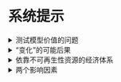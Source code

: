# 系统提示

<details>

<summary>测试模型价值的问题</summary>

1. 各种驱动因素会不会以这种方式发挥作用？
2. 如果驱动因素这样发挥作用，系统将以何种方式应对？
3. 影响各种驱动因素的又是什么？

</details>

<details>

<summary>“变化”的可能后果</summary>

其实，这种“好心办坏事”或“越采取干预措施，问题越恶化”的情况很常见。人们通常出于好意，试图借助一些政策或干预措施来修补系统出现的问题，但结果往往事与愿违，甚至将系统推向错误的方向。同时，你的动作越大，对系统的影响就越强烈。当我们试图改变一个系统时，系统的行为往往违背我们的直觉，出乎我们的意料。

</details>

<details>

<summary>依靠不可再生性资源的经济体系</summary>

根据资源耗尽的动态行为特性，初级资源存量越大，新的发现越多，驱动成长的增强回路相对于限制性的调节回路的影响力就越强，导致资本的存量越高，开发速率越快；然而，一旦生产高峰过去，经济衰退也开始得更早，速度更快，而且幅度越大。

</details>

<details>

<summary>两个影响因素</summary>

实际会出现哪种结果，取决于两方面：第一，关键转折点是否被突破。一旦关键转折点被突破，资源的种群数量实现再生的能力就会被破坏；第二，在资源逐渐衰减的过程中，抑制投资增长的调节回路的力度。如果该调节回路可以在关键转折点到来之前，快速起作用，控制资本的增长，那么整个系统就能平滑地达到均衡状态；如果该回路速度比较慢，不足够有效，系统就会振荡；如果该回路非常弱，或者起作用的速度很慢，这样一来，即使资源已经降低到难以再生的水平，但资本仍在持续增长，最终的结果是，该资源和产业都将崩溃。

</details>
